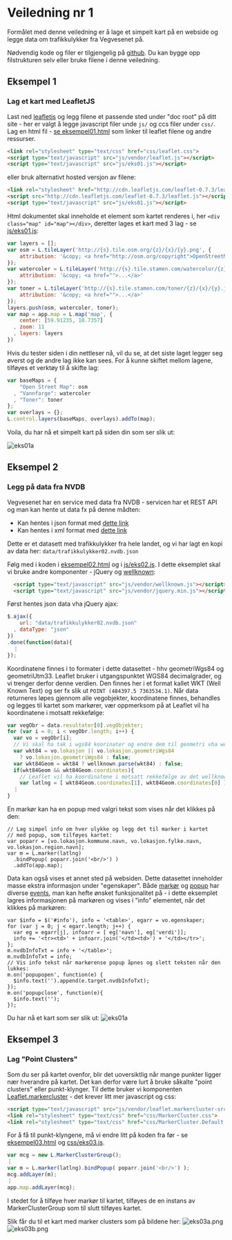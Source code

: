 # Veiledning nr 1

Formålet med denne veiledning er å lage et simpelt kart på en webside og legge data om trafikkulykker fra Vegvesenet på. 

Nødvendig kode og filer er tilgjengelig på [github](https://github.com/GeoForum/geoforumtutorials/tree/master/www/veiledning01). Du kan bygge opp filstrukturen selv eller bruke filene i denne veiledning.

## Eksempel 1

### Lag et kart med LeafletJS
Last ned [leafletjs](http://leafletjs.com/download.html) og legg filene et passende sted under "doc root" på ditt site - her er valgt å legge javascript filer unde `js/` og ccs filer under `css/`. Lag en html fil - [se eksempel01.html](eksempel01.html) som linker til leaflet filene og andre ressurser.

```html
<link rel="stylesheet" type="text/css" href="css/leaflet.css">
<script type="text/javascript" src="js/vendor/leaflet.js"></script>
<script type="text/javascript" src="js/eks01.js"></script>
```
eller bruk alternativt hosted versjon av filene:
```html
<link rel="stylesheet" href="http://cdn.leafletjs.com/leaflet-0.7.3/leaflet.css" />
<script src="http://cdn.leafletjs.com/leaflet-0.7.3/leaflet.js"></script>
<script type="text/javascript" src="js/eks01.js"></script>
```

Html dokumentet skal inneholde et element som kartet renderes i, her `<div class="map" id="map"></div>`, deretter lages et kart med 3 lag - se [js/eks01.js](js/eks01.js):

```js
var layers = [];
var osm = L.tileLayer('http://{s}.tile.osm.org/{z}/{x}/{y}.png', {
    attribution: '&copy; <a href="http://osm.org/copyright">OpenStreetMap</a> contributors'
});
var watercoler = L.tileLayer('http://{s}.tile.stamen.com/watercolor/{z}/{x}/{y}.jpg', {
    attribution: '&copy; <a href="">...</a>'
});
var toner = L.tileLayer('http://{s}.tile.stamen.com/toner/{z}/{x}/{y}.jpg', {
    attribution: '&copy; <a href="">...</a>'
});
layers.push(osm, watercoler, toner);
var map = app.map = L.map('map', {
    center: [59.91235, 10.7357]
  , zoom: 11
  , layers: layers
})
```
Hvis du tester siden i din nettleser nå, vil du se, at det siste laget legger seg øverst og de andre lag ikke kan sees. For å kunne skiftet mellom lagene, tilføyes et verktøy til å skifte lag:

```js
var baseMaps = {
    "Open Street Map": osm
  , "Vannfarge": watercoler
  , "Toner": toner
};
var overlays = {};
L.control.layers(baseMaps, overlays).addTo(map);
```

Voila, du har nå et simpelt kart på siden din som ser slik ut:

![eks01a](img/eks01b.jpg)

<!-- 
## Kart-projeksjoner og konvertering

Jorden er en kule og både papir og skjerme er flat - og det finnes derfor mange måter å projisere data fra kule til flate på. Både leaflet og lignende (fx OpenLayers, Google Maps mv) bruker som utgangspunkt en Mercator-projeksjon med koden "EPSG:3857", mens det er vanlig i Norge å bruke UTM projeksjoner som er tilpasset lokalt bruk. Disse har fx koder som "EPSG:25832", "EPSG:32632", "EPSG:25833" og "EPSG:32633".

Åpne data fra fx Statens Kartverk mv er ofte tilgjengelig i disse projeksjoner, og kan derfor være nødvendig å konvertere mellom forskjellige projeksjoner. Det kan gjøres på mange måter, vil vi gjøre det med en javascript-komponent kallet [Proj4js](http://proj4js.org/).

Vi skal ikke gå i dybden med projeksjoner i denne veiledning, men her er en kort oversikt over noen fordeler og ulemper:

#### Mercator
* Fordeler:
  * Globalt koordinatsystem.
  * Viser lett hele kloden på et kart.
* Ulemper:
  * Områder langt fra ekvator vises svært forvrengt.
  * Koordinatsystemet er ikke kvadratisk.
  * Enheten for koordinater er grader, som kan være vanskelig å lage beregninger på.

#### UTM
* Fordeler:
  * Enheten for koordinater er meter.
  * Koordinatsystemet er kvadratisk.
* Ulemper:
  * Koordinatsystemet dekker et begrenset område, en såkalt UTM-zone.

Vil du vite mer om forskjellige koordinatsystem, kan du bla lese mer her ... [savner linker](http://foo.bar/):
* http://www.sharpgis.net/post/2007/05/05/Spatial-references2c-coordinate-systems2c-projections2c-datums2c-ellipsoids-e28093-confusing
* https://en.wikipedia.org/wiki/Spatial_reference_system
* http://communityhub.esriuk.com/journal/2012/3/26/coordinate-systems-and-projections-for-beginners.html
 -->

## Eksempel 2

### Legg på data fra NVDB

Vegvesenet har en service med data fra NVDB - servicen har et REST API og man kan hente ut data fx på denne mådten:

* Kan hentes i json format med [dette link](https://www.vegvesen.no/nvdb/api/sok.json?kriterie=%7B%22lokasjon%22:%7B%22bbox%22:%22-1349369,6171067,2549369,8278933%22%7D,%22objektTyper%22:%5B%7B%22id%22:570,%22filter%22:%5B%7B%22type%22:%22Alvorligste%20skadegrad%22,%22operator%22:%22=%22,%22verdi%22:%5B%22Drept%22%5D%7D,%7B%22type%22:%22Ulykkesdato%22,%22operator%22:%22%3E=%22,%22verdi%22:%5B%222015-01-01%22%5D%7D%5D%7D%5D%7D)
* Kan hentes i xml format med [dette link](https://www.vegvesen.no/nvdb/api/sok?kriterie=%7B%22lokasjon%22:%7B%22bbox%22:%22-1349369,6171067,2549369,8278933%22%7D,%22objektTyper%22:%5B%7B%22id%22:570,%22filter%22:%5B%7B%22type%22:%22Alvorligste%20skadegrad%22,%22operator%22:%22=%22,%22verdi%22:%5B%22Drept%22%5D%7D,%7B%22type%22:%22Ulykkesdato%22,%22operator%22:%22%3E=%22,%22verdi%22:%5B%222015-01-01%22%5D%7D%5D%7D%5D%7D)

Dette er et datasett med trafikkulykker fra hele landet, og vi har lagt en kopi av data her:
`data/trafikkulykker02.nvdb.json`

Følg med i koden i [eksempel02.html](eksempel02.html) og i [js/eks02.js](js/eks02.js). I dette eksemplet skal vi bruke andre komponenter - jQuery og [wellknown](https://github.com/mapbox/wellknown):
```html
  <script type="text/javascript" src="js/vendor/wellknown.js"></script> 
  <script type="text/javascript" src="js/vendor/jquery.min.js"></script>
```
Først hentes json data vha jQuery ajax:

```js
$.ajax({
    url: "data/trafikkulykker02.nvdb.json"
  , dataType: "json"
})
.done(function(data){
  ⋮
});
```

Koordinatene finnes i to formater i dette datasettet - hhv geometriWgs84 og geometriUtm33. Leaflet bruker i utgangspunktet WGS84 decimalgrader, og vi trenger derfor denne verdien. Den finnes her i et format kallet WKT (Well Known Text) og ser fx slik ut `POINT (484397.5 7363534.1)`. Når data returneres løpes gjennom alle vegobjekter, koordinatene finnes, behandles og legges til kartet som markører, vær oppmerksom på at Leaflet vil ha koordinatene i motsatt rekkefølge:

```js
var vegObr = data.resultater[0].vegObjekter;
for (var i = 0; i < vegObr.length; i++) {
  var vo = vegObr[i];
  // Vi skal ha tak i wgs84 koorinater og endre dem til geometri vha wellknown:
  var wkt84 = vo.lokasjon || vo.lokasjon.geometriWgs84 
    ? vo.lokasjon.geometriWgs84 : false;
  var wkt84Geom = wkt84 ? wellknown.parse(wkt84) : false;
  if(wkt84Geom && wkt84Geom.coordinates){
    // Leaflet vil ha koordinatene i motsatt rekkefølge av det wellknown leverer:
    var latlng = [ wkt84Geom.coordinates[1], wkt84Geom.coordinates[0] ];
  ⋮
}
```

En markør kan ha en popup med valgri tekst som vises når det klikkes på den:
```
// Lag simpel info om hver ulykke og legg det til marker i kartet 
// med popup, som tilføyes kartet:
var poparr = [vo.lokasjon.kommune.navn, vo.lokasjon.fylke.navn, vo.lokasjon.region.navn];
var m = L.marker(latlng)
  .bindPopup( poparr.join('<br/>') )
  .addTo(app.map);
```

Data kan også vises et annet sted på websiden. Dette datasettet inneholder masse ekstra informasjon under "egenskaper". Både [markør](http://leafletjs.com/reference.html#marker) og [popup](http://leafletjs.com/reference.html#popup) har diverse [events](http://leafletjs.com/reference.html#events), man kan hefte ønsket funksjonalitet på - i dette eksemplet lagres informasjonen på markøren og vises i "info" elementet, når det klikkes på markøren:
```
var $info = $('#info'), info = '<table>', egarr = vo.egenskaper;
for (var j = 0; j < egarr.length; j++) {
  var eg = egarr[j], infoarr = [ eg['navn'], eg['verdi']]; 
  info += '<tr><td>' + infoarr.join('</td><td>') + '</td></tr>';
};
m.nvdbInfoTxt = info + '</table>';
m.nvdbInfoTxt = info;
// Vis info tekst når markørense popup åpnes og slett teksten når den lukkes:
m.on('popupopen', function(e) {
  $info.text('').append(e.target.nvdbInfoTxt);
});
m.on('popupclose', function(e){
  $info.text('');
});
```

Du har nå et kart som ser slik ut:
![eks01a](img/eks02a.jpg)

## Eksempel 3

### Lag "Point Clusters"

Som du ser på kartet ovenfor, blir det uoversiktlig når mange punkter ligger nær hverandre på kartet. Det kan derfor være lurt å bruke såkalte "point clusters" eller punkt-klynger. Til dette bruker vi komponenten [Leaflet.markercluster](https://github.com/Leaflet/Leaflet.markercluster) - det krever litt mer javascript og css:
```html
<script type="text/javascript" src="js/vendor/leaflet.markercluster-src.js"></script>
<link rel="stylesheet" type="text/css" href="css/MarkerCluster.css">
<link rel="stylesheet" type="text/css" href="css/MarkerCluster.Default.css">
```

For å få til punkt-klyngene, må vi endre litt på koden fra før - se [eksempel03.html](eksempel03.html) og [css/eks03.js](css/eks03.js). 

```js
var mcg = new L.MarkerClusterGroup();
⋮
var m = L.marker(latlng).bindPopup( poparr.join('<br/>') );
mcg.addLayer(m);
⋮
app.map.addLayer(mcg);
```

I stedet for å tilføye hver markør til kartet, tilføyes de en instans av MarkerClusterGroup som til slutt tilføyes kartet. 

Slik får du til et kart med marker clusters som på bildene her:
![eks03a.png](img/eks03a.png)
![eks03b.png](img/eks03a.png)
